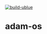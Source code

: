 [![build-ublue](https://github.com/AdamIsrael/adam-os/actions/workflows/build.yml/badge.svg)](https://github.com/AdamIsrael/adam-os/actions/workflows/build.yml)

# adam-os

